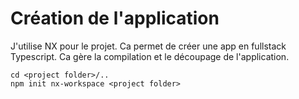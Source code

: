 # Création de l'application

J'utilise NX pour le projet. Ca permet de créer une app en fullstack Typescript. Ca gère la compilation et le découpage de l'application.

```
cd <project folder>/..
npm init nx-workspace <project folder>
```

